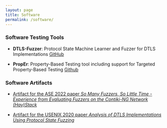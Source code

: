 ```yaml
---
layout: page
title: Software 
permalink: /software/
---
```


### Software Testing Tools

- **DTLS-Fuzzer**: Protocol State Machine Learner and Fuzzer for DTLS Implementations [GitHub](https://github.com/assist-project/dtls-fuzzer)

- **PropEr**: Property-Based Testing tool including support for Targeted Property-Based Testing [Github](https://github.com/proper-testing/proper)

### Software Artifacts

- [Artifact for the ASE 2022 paper _So Many Fuzzers, So Little Time - Experience from Evaluating Fuzzers on the Contiki-NG Network (Hay)Stack_](https://github.com/assist-project/so-many-fuzzers-artifact)

- [Artifact for the USENIX 2020 paper _Analysis of DTLS Implementations Using Protocol State Fuzzing_](https://github.com/assist-project/dtls-fuzzer/releases/tag/usenix20-artifact)
